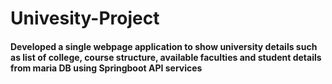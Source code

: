 # Univesity-Project
#### Developed a single webpage application to show university details such as list of college, course structure, available faculties and student details from maria DB using Springboot API services
